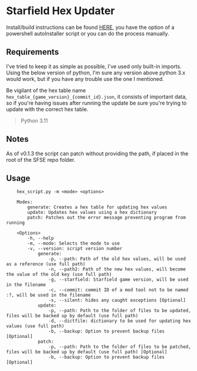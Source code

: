 # Starfield Hex Updater

Install/build instructions can be found [HERE](https://github.com/gazzamc/starfield_hex_updater/tree/main/docs), you have the option of a powershell autoInstaller script or you can do the process manually.

## Requirements
I've tried to keep it as simple as possible, I've used only built-in imports. Using the below version of python, I'm sure any version above python 3.x would work, but if you have any trouble use the one I mentioned.

Be vigilant of the hex table name `hex_table_{game_version}_{commit_id}.json`, it consists of important data, so if you're having issues after running the update be sure you're trying to update with the correct hex table.

> Python 3.11 

## Notes
As of v0.1.3 the script can patch without providing the path, if placed in the root of the SFSE repo folder.

## Usage
        hex_script.py -m <mode> <options>

        Modes:
            generate: Creates a hex table for updating hex values
            update: Updates hex values using a hex dictionary
            patch: Patches out the error message preventing program from running

        <Options>
            -h, --help
            -m, --mode: Selects the mode to use
            -v, --version: script version number
                generate:
                    -p, --path: Path of the old hex values, will be used as a reference (use full path)
                    -n, --path2: Path of the new hex values, will become the value of the old key (use full path)
                    -g, --starfield: Starfield game version, will be used in the filename
                    -c, --commit: commit ID of a mod tool not to be named :?, will be used in the filename
                    -s, --silent: hides any caught exceptions [Optional]
                update:
                    -p, --path: Path to the folder of files to be updated, files will be backed up by default (use full path)
                    -d, --dictfile: dictionary to be used for updating hex values (use full path)
                    -b, --backup: Option to prevent backup files [Optional]
                patch:
                    -p, --path: Path to the folder of files to be patched, files will be backed up by default (use full path) [Optional]
                    -b, --backup: Option to prevent backup files [Optional]
